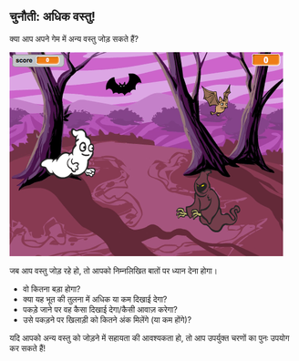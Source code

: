## चुनौती: अधिक वस्तु!

क्या आप अपने गेम में अन्य वस्तु जोड़ सकते हैं?

![स्क्रीनशॉट](images/ghost-final.png)

जब आप वस्तु जोड़ रहे हो, तो आपको निम्नलिखित बातों पर ध्यान देना होगा।

+ वो कितना बड़ा होगा?
+ क्या यह भूत की तुलना में अधिक या कम दिखाई देगा?
+ पकड़े जाने पर वह कैसा दिखाई देगा/कैसी आवाज़ करेगा?
+ उसे पकड़ने पर खिलाड़ी को कितने अंक मिलेंगे (या कम होंगे)?

यदि आपको अन्य वस्तु को जोड़ने में सहायता की आवश्यकता हो, तो आप उपर्युक्त चरणों का पुनः उपयोग कर सकते हैं!